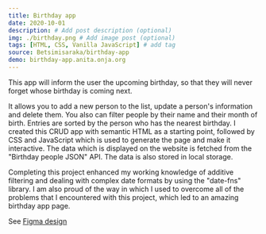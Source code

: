 ```yaml
---
title: Birthday app
date: 2020-10-01
description: # Add post description (optional)
img: ./birthday.png # Add image post (optional)
tags: [HTML, CSS, Vanilla JavaScript] # add tag
source: Betsimisaraka/birthday-app
demo: birthday-app.anita.onja.org
---
```


This app will inform the user the upcoming birthday, so that they will never forget whose birthday is coming next.

It allows you to add a new person to the list, update a person's information and delete them. You also can filter people by their name and their month of birth. Entries are sorted by the person who has the nearest birthday.
I created this CRUD app with semantic HTML as a starting point, followed by CSS and JavaScript which is used to generate the page and make it interactive. The data which is displayed on the website is fetched from the "Birthday people JSON" API. The data is also stored in local storage.

Completing this project enhanced my working knowledge of additive filtering and dealing with complex date formats by using the "date-fns" library. I am also proud of the way in which I used to overcome all of the problems that I encountered with this project, which led to an amazing birthday app page.

See [Figma design](https://www.figma.com/file/bb1Mie5R3mUhR77PtGG8bJ/Birthday-App?node-id=0%3A1)
